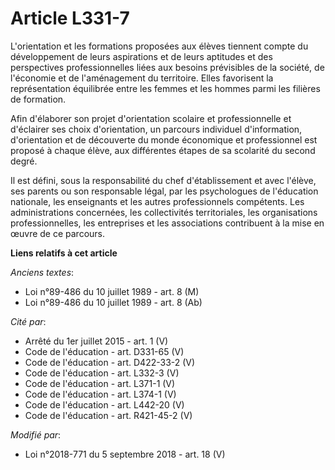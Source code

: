 # Article L331-7

L'orientation et les formations proposées aux élèves tiennent compte du développement de leurs aspirations et de leurs
aptitudes et des perspectives professionnelles liées aux besoins prévisibles de la société, de l'économie et de l'aménagement
du territoire. Elles favorisent la représentation équilibrée entre les femmes et les hommes parmi les filières de formation.

Afin d'élaborer son projet d'orientation scolaire et professionnelle et d'éclairer ses choix d'orientation, un parcours
individuel d'information, d'orientation et de découverte du monde économique et professionnel est proposé à chaque élève, aux
différentes étapes de sa scolarité du second degré.

Il est défini, sous la responsabilité du chef d'établissement et avec l'élève, ses parents ou son responsable légal, par les
psychologues de l'éducation nationale, les enseignants et les autres professionnels compétents. Les administrations
concernées, les collectivités territoriales, les organisations professionnelles, les entreprises et les associations
contribuent à la mise en œuvre de ce parcours.

**Liens relatifs à cet article**

_Anciens textes_:

  - Loi n°89-486 du 10 juillet 1989 - art. 8 (M)
  - Loi n°89-486 du 10 juillet 1989 - art. 8 (Ab)

_Cité par_:

  - Arrêté du 1er juillet 2015 - art. 1 (V)
  - Code de l'éducation - art. D331-65 (V)
  - Code de l'éducation - art. D422-33-2 (V)
  - Code de l'éducation - art. L332-3 (V)
  - Code de l'éducation - art. L371-1 (V)
  - Code de l'éducation - art. L374-1 (V)
  - Code de l'éducation - art. L442-20 (V)
  - Code de l'éducation - art. R421-45-2 (V)

_Modifié par_:

  - Loi n°2018-771 du 5 septembre 2018 - art. 18 (V)
